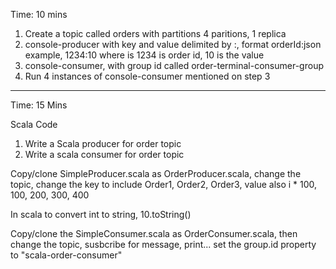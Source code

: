 
Time: 10 mins

1. Create a topic called orders with partitions 4 paritions, 1 replica
2. console-producer with key and value delimited by :, format orderId:json  example,  1234:10 where is 1234 is order id, 10 is the value
3. console-consumer, with group id called order-terminal-consumer-group
4. Run 4 instances of console-consumer mentioned on step 3

-----


Time: 15 Mins

Scala Code

1. Write a Scala producer for order topic
2. Write a scala consumer for order topic


Copy/clone SimpleProducer.scala as OrderProducer.scala, change the topic, change the key to include Order1, Order2, Order3, value also i * 100, 100, 200, 300, 400

 In scala to convert int to string, 10.toString()
 
 Copy/clone the SimpleConsumer.scala as OrderConsumer.scala, then change the topic, susbcribe for message, print...
      set the group.id property to "scala-order-consumer"
